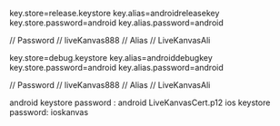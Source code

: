 key.store=release.keystore
key.alias=androidreleasekey
key.store.password=android
key.alias.password=android

// Password
// liveKanvas888
// Alias
// LiveKanvasAli

key.store=debug.keystore
key.alias=androiddebugkey
key.store.password=android
key.alias.password=android


// Password
// liveKanvas888
// Alias
// LiveKanvasAli

android keystore password : android
LiveKanvasCert.p12
ios keystore password: ioskanvas

